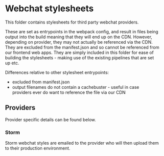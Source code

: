 # Webchat stylesheets

This folder contains stylesheets for third party webchat providers.

These are set as entrypoints in the webpack config, and result in files being output into the build meaning that they will end up on the CDN. However, depending on provider, they may not actually be referenced via the CDN. They are excluded from the manifest.json and so cannot be referenced from our frontend web apps. They are simply included in this folder for ease of building the stylesheets - making use of the existing pipelines that are set up etc.

Differences relative to other stylesheet entrypoints:
- excluded from manifest.json
- output filenames do not contain a cachebuster - useful in case providers ever do want to reference the file via our CDN


## Providers

Provider specific details can be found below.

### Storm

Storm webchat styles are emailed to the provider who will then upload them to their production environment.
